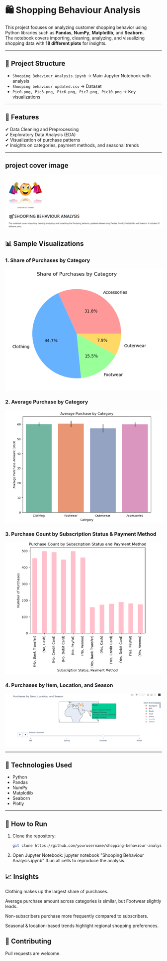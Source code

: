 # 🛍️ Shopping Behaviour Analysis  

This project focuses on analyzing customer shopping behavior using Python libraries such as **Pandas**, **NumPy**, **Matplotlib**, and **Seaborn**.  
The notebook covers importing, cleaning, analyzing, and visualizing shopping data with **18 different plots** for insights.  

---

## 📂 Project Structure
- `Shooping Behaviour Analysis.ipynb` → Main Jupyter Notebook with analysis
- `Shooping behaviour updated.csv` → Dataset
- `Pic0.png, Pic3.png, Pic6.png, Pic7.png, Pic10.png` → Key visualizations  

---

## 🚀 Features
✔ Data Cleaning and Preprocessing  
✔ Exploratory Data Analysis (EDA)  
✔ Visualization of purchase patterns  
✔ Insights on categories, payment methods, and seasonal trends  

---
## project cover image

![Project Cover](Images/Pic0.png)  

## 📊 Sample Visualizations  

### 1. Share of Purchases by Category  
![Pie Chart](Images/Pic6.png)  

### 2. Average Purchase by Category  
![Bar Chart](Images/Pic7.png)  

### 3. Purchase Count by Subscription Status & Payment Method  
![Payment Method](Images/Pic3.png)  

### 4. Purchases by Item, Location, and Season  
![Geo Plot](Images/Pic10.png)  

---

## 🔧 Technologies Used
- Python  
- Pandas  
- NumPy  
- Matplotlib  
- Seaborn  
- Plotly  

---

## 📌 How to Run
1. Clone the repository:  
   ```bash
   git clone https://github.com/yourusername/shopping-behaviour-analysis.git
2. Open Jupyter Notebook:
   jupyter notebook "Shooping Behaviour Analysis.ipynb"
3.un all cells to reproduce the analysis.

## 📈 Insights

Clothing makes up the largest share of purchases.

Average purchase amount across categories is similar, but Footwear slightly leads.

Non-subscribers purchase more frequently compared to subscribers.

Seasonal & location-based trends highlight regional shopping preferences.

## 🤝 Contributing
Pull requests are welcome.
